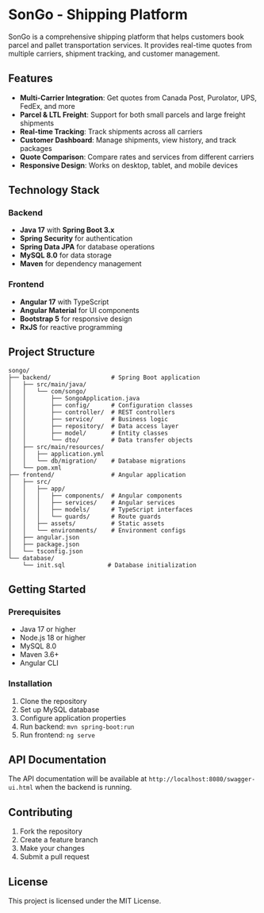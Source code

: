 # SonGo - Shipping Platform

SonGo is a comprehensive shipping platform that helps customers book parcel and pallet transportation services. It provides real-time quotes from multiple carriers, shipment tracking, and customer management.

## Features

- **Multi-Carrier Integration**: Get quotes from Canada Post, Purolator, UPS, FedEx, and more
- **Parcel & LTL Freight**: Support for both small parcels and large freight shipments
- **Real-time Tracking**: Track shipments across all carriers
- **Customer Dashboard**: Manage shipments, view history, and track packages
- **Quote Comparison**: Compare rates and services from different carriers
- **Responsive Design**: Works on desktop, tablet, and mobile devices

## Technology Stack

### Backend
- **Java 17** with **Spring Boot 3.x**
- **Spring Security** for authentication
- **Spring Data JPA** for database operations
- **MySQL 8.0** for data storage
- **Maven** for dependency management

### Frontend
- **Angular 17** with TypeScript
- **Angular Material** for UI components
- **Bootstrap 5** for responsive design
- **RxJS** for reactive programming

## Project Structure

```
songo/
├── backend/                 # Spring Boot application
│   ├── src/main/java/
│   │   └── com/songo/
│   │       ├── SongoApplication.java
│   │       ├── config/      # Configuration classes
│   │       ├── controller/  # REST controllers
│   │       ├── service/     # Business logic
│   │       ├── repository/  # Data access layer
│   │       ├── model/       # Entity classes
│   │       └── dto/         # Data transfer objects
│   ├── src/main/resources/
│   │   ├── application.yml
│   │   └── db/migration/    # Database migrations
│   └── pom.xml
├── frontend/                # Angular application
│   ├── src/
│   │   ├── app/
│   │   │   ├── components/  # Angular components
│   │   │   ├── services/    # Angular services
│   │   │   ├── models/      # TypeScript interfaces
│   │   │   └── guards/      # Route guards
│   │   ├── assets/          # Static assets
│   │   └── environments/    # Environment configs
│   ├── angular.json
│   ├── package.json
│   └── tsconfig.json
└── database/
    └── init.sql            # Database initialization
```

## Getting Started

### Prerequisites
- Java 17 or higher
- Node.js 18 or higher
- MySQL 8.0
- Maven 3.6+
- Angular CLI

### Installation

1. Clone the repository
2. Set up MySQL database
3. Configure application properties
4. Run backend: `mvn spring-boot:run`
5. Run frontend: `ng serve`

## API Documentation

The API documentation will be available at `http://localhost:8080/swagger-ui.html` when the backend is running.

## Contributing

1. Fork the repository
2. Create a feature branch
3. Make your changes
4. Submit a pull request

## License

This project is licensed under the MIT License.
